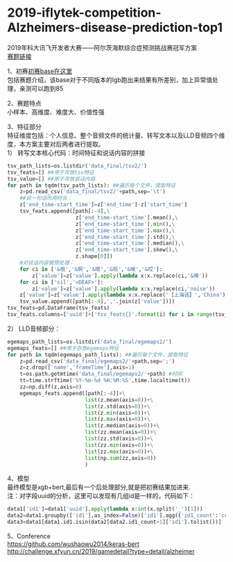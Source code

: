 # 2019-iflytek-competition-Alzheimers-disease-prediction-top1
2019年科大讯飞开发者大赛——阿尔茨海默综合症预测挑战赛冠军方案<br>
[赛题链接](http://challenge.xfyun.cn/2019/gamedetail?type=detail/alzheimer)


1、初赛[初赛base在这里](https://github.com/wushaowu2014/2019-iflytek-competition-Alzheimer-s-disease-prediction)<br>
包括赛题介绍，该base对于不同版本的lgb跑出来结果有所差别，加上异常值处理，亲测可以跑到85<br>

2、赛题特点  
小样本、高维度、难度大、价值性强<br>

3、特征部分  
特征维度包括：个人信息、整个音频文件的统计量、转写文本以及LLD音频四个维度，本方案主要对后两者进行提取。<br>
1） 转写文本核心代码：时间特征和说话内容的拼接
```python
tsv_path_lists=os.listdir('data_final/tsv2/')
tsv_feats=[] ##用于存放tsv特征
tsv_value=[] ##用于存放说话内容
for path in tqdm(tsv_path_lists): ##遍历每个文件，提取特征
    z=pd.read_csv('data_final/tsv2/'+path,sep='\t')
    ##说一句话所用时长：
    z['end_time-start_time']=z['end_time']-z['start_time']
    tsv_feats.append([path[:-4],\
                      z['end_time-start_time'].mean(),\
                      z['end_time-start_time'].min(),\
                      z['end_time-start_time'].max(),\
                      z['end_time-start_time'].std(),\
                      z['end_time-start_time'].median(),\
                      z['end_time-start_time'].skew(),\
                      z.shape[0]])
    #对说话内容做预处理：
    for ci in ['&哦','&啊','&嗯','&呃','&唉','&哎']:
        z['value']=z['value'].apply(lambda x:x.replace(ci,'&噢'))
    for ci in ['sil','<DEAF>']:
        z['value']=z['value'].apply(lambda x:x.replace(ci,'noise'))
    z['value']=z['value'].apply(lambda x:x.replace('【上海话】','China'))
    tsv_value.append([path[:-4],','.join(z['value'])])
tsv_feats=pd.DataFrame(tsv_feats)
tsv_feats.columns=['uuid']+['tsv_feats{}'.format(i) for i in range(tsv_feats.shape[1]-1)]
```
2） LLD音频部分：
```python
egemaps_path_lists=os.listdir('data_final/egemaps2/')
egemaps_feats=[] ##用于存放egemaps特征
for path in tqdm(egemaps_path_lists): ##遍历每个文件，提取特征
    z=pd.read_csv('data_final/egemaps2/'+path,sep=';')
    z=z.drop(['name','frameTime'],axis=1)
    t=os.path.getmtime('data_final/egemaps2/'+path) #时间
    tt=time.strftime('%Y-%m-%d %H:%M:%S',time.localtime(t))
    zz=np.diff(z,axis=0)
    egemaps_feats.append([path[:-4]]+\
                         list(z.mean(axis=0))+\
                         list(z.std(axis=0))+\
                         list(z.min(axis=0))+\
                         list(z.max(axis=0))+\
                         list(z.median(axis=0))+\
                         list(zz.mean(axis=0))+\
                         list(zz.std(axis=0))+\
                         list(zz.min(axis=0))+\
                         list(zz.max(axis=0))+\
                         list(np.sum(zz,axis=0))
                         )
```
4、模型<br>
最终模型是xgb+bert,最后有一个后处理部分,就是把初赛结果加进来.<br>
注：对字段uuid的分析，这里可以发现有几组id是一样的，代码如下：<br>
```python
data1['id1']=data1['uuid'].apply(lambda x:int(x.split('_')[1]))
data2=data1.groupby(['id1'],as_index=False)['id1'].agg({'id1_count':'count'})
data3=data1[data1.id1.isin(data2[data2.id1_count>1]['id1'].tolist())]
```
5、Conference<br>
https://github.com/wushaowu2014/keras-bert  
http://challenge.xfyun.cn/2019/gamedetail?type=detail/alzheimer  


